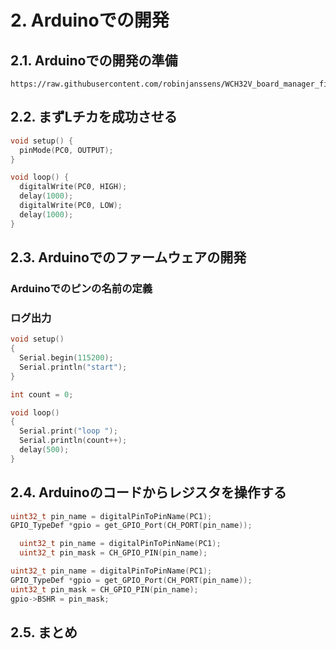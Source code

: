 # 2. Arduinoでの開発

## 2.1. Arduinoでの開発の準備

```
https://raw.githubusercontent.com/robinjanssens/WCH32V_board_manager_files/main/package_ch32v_index.json
```

## 2.2. まずLチカを成功させる

```c
void setup() {
  pinMode(PC0, OUTPUT);
}

void loop() {
  digitalWrite(PC0, HIGH);
  delay(1000);
  digitalWrite(PC0, LOW);
  delay(1000);
}
```

## 2.3. Arduinoでのファームウェアの開発

### Arduinoでのピンの名前の定義

### ログ出力

```c
void setup()
{
  Serial.begin(115200);
  Serial.println("start");
}

int count = 0;

void loop()
{
  Serial.print("loop ");
  Serial.println(count++);
  delay(500);
}
```

## 2.4. Arduinoのコードからレジスタを操作する

```c
uint32_t pin_name = digitalPinToPinName(PC1);
GPIO_TypeDef *gpio = get_GPIO_Port(CH_PORT(pin_name));
```

```c
  uint32_t pin_name = digitalPinToPinName(PC1);
  uint32_t pin_mask = CH_GPIO_PIN(pin_name);
```

```c
uint32_t pin_name = digitalPinToPinName(PC1);
GPIO_TypeDef *gpio = get_GPIO_Port(CH_PORT(pin_name));
uint32_t pin_mask = CH_GPIO_PIN(pin_name);
gpio->BSHR = pin_mask;
```

## 2.5. まとめ
